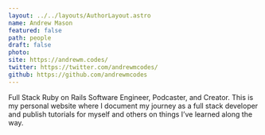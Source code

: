 ```yaml
---
layout: ../../layouts/AuthorLayout.astro
name: Andrew Mason
featured: false
path: people
draft: false
photo: 
site: https://andrewm.codes/
twitter: https://twitter.com/andrewmcodes/
github: https://github.com/andrewmcodes
---
```


Full Stack Ruby on Rails Software Engineer, Podcaster, and Creator. This is my personal website where I document my journey as a full stack developer and publish tutorials for myself and others on things I’ve learned along the way.